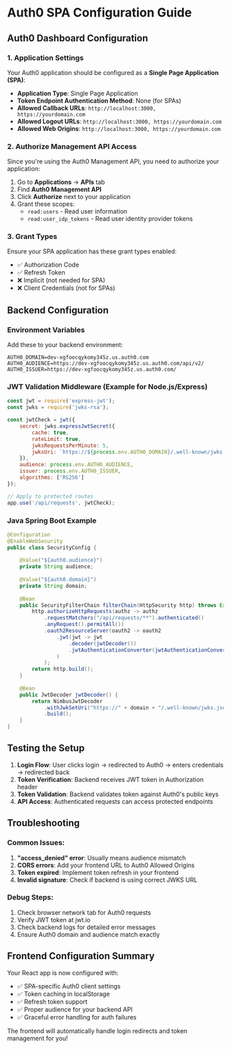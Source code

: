 # Auth0 SPA Configuration Guide

## Auth0 Dashboard Configuration

### 1. Application Settings
Your Auth0 application should be configured as a **Single Page Application (SPA)**:

- **Application Type**: Single Page Application
- **Token Endpoint Authentication Method**: None (for SPAs)
- **Allowed Callback URLs**: `http://localhost:3000, https://yourdomain.com`
- **Allowed Logout URLs**: `http://localhost:3000, https://yourdomain.com`
- **Allowed Web Origins**: `http://localhost:3000, https://yourdomain.com`

### 2. Authorize Management API Access
Since you're using the Auth0 Management API, you need to authorize your application:

1. Go to **Applications** → **APIs** tab
2. Find **Auth0 Management API**
3. Click **Authorize** next to your application
4. Grant these scopes:
   - `read:users` - Read user information
   - `read:user_idp_tokens` - Read user identity provider tokens

### 3. Grant Types
Ensure your SPA application has these grant types enabled:
- ✅ Authorization Code
- ✅ Refresh Token
- ❌ Implicit (not needed for SPA)
- ❌ Client Credentials (not for SPAs)

## Backend Configuration

### Environment Variables
Add these to your backend environment:

```env
AUTH0_DOMAIN=dev-xgfoocqykomy345z.us.auth0.com
AUTH0_AUDIENCE=https://dev-xgfoocqykomy345z.us.auth0.com/api/v2/
AUTH0_ISSUER=https://dev-xgfoocqykomy345z.us.auth0.com/
```

### JWT Validation Middleware (Example for Node.js/Express)

```javascript
const jwt = require('express-jwt');
const jwks = require('jwks-rsa');

const jwtCheck = jwt({
    secret: jwks.expressJwtSecret({
        cache: true,
        rateLimit: true,
        jwksRequestsPerMinute: 5,
        jwksUri: `https://${process.env.AUTH0_DOMAIN}/.well-known/jwks.json`
    }),
    audience: process.env.AUTH0_AUDIENCE,
    issuer: process.env.AUTH0_ISSUER,
    algorithms: ['RS256']
});

// Apply to protected routes
app.use('/api/requests', jwtCheck);
```

### Java Spring Boot Example

```java
@Configuration
@EnableWebSecurity
public class SecurityConfig {
    
    @Value("${auth0.audience}")
    private String audience;
    
    @Value("${auth0.domain}")
    private String domain;
    
    @Bean
    public SecurityFilterChain filterChain(HttpSecurity http) throws Exception {
        http.authorizeHttpRequests(authz -> authz
            .requestMatchers("/api/requests/**").authenticated()
            .anyRequest().permitAll())
            .oauth2ResourceServer(oauth2 -> oauth2
                .jwt(jwt -> jwt
                    .decoder(jwtDecoder())
                    .jwtAuthenticationConverter(jwtAuthenticationConverter())
                )
            );
        return http.build();
    }
    
    @Bean
    public JwtDecoder jwtDecoder() {
        return NimbusJwtDecoder
            .withJwkSetUri("https://" + domain + "/.well-known/jwks.json")
            .build();
    }
}
```

## Testing the Setup

1. **Login Flow**: User clicks login → redirected to Auth0 → enters credentials → redirected back
2. **Token Verification**: Backend receives JWT token in Authorization header
3. **Token Validation**: Backend validates token against Auth0's public keys
4. **API Access**: Authenticated requests can access protected endpoints

## Troubleshooting

### Common Issues:

1. **"access_denied" error**: Usually means audience mismatch
2. **CORS errors**: Add your frontend URL to Auth0 Allowed Origins
3. **Token expired**: Implement token refresh in your frontend
4. **Invalid signature**: Check if backend is using correct JWKS URL

### Debug Steps:

1. Check browser network tab for Auth0 requests
2. Verify JWT token at jwt.io
3. Check backend logs for detailed error messages
4. Ensure Auth0 domain and audience match exactly

## Frontend Configuration Summary

Your React app is now configured with:
- ✅ SPA-specific Auth0 client settings
- ✅ Token caching in localStorage
- ✅ Refresh token support
- ✅ Proper audience for your backend API
- ✅ Graceful error handling for auth failures

The frontend will automatically handle login redirects and token management for you!
